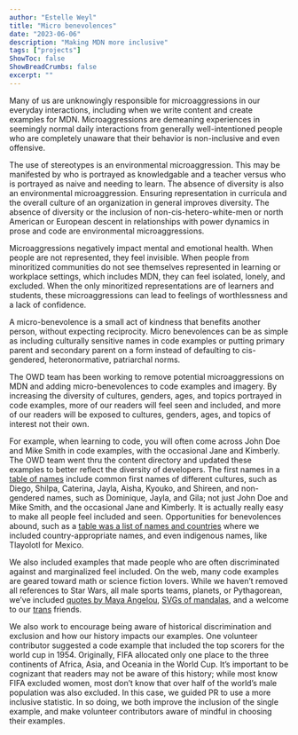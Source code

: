 ```yaml
---
author: "Estelle Weyl"
title: "Micro benevolences"
date: "2023-06-06"
description: "Making MDN more inclusive"
tags: ["projects"]
ShowToc: false
ShowBreadCrumbs: false
excerpt: ""
---
```


Many of us are unknowingly responsible for microaggressions in our everyday interactions, including when we write content and create examples for MDN. Microaggressions are demeaning experiences in seemingly normal daily interactions from generally well-intentioned people who are completely unaware that their behavior is non-inclusive and even offensive.

The use of stereotypes is an environmental microaggression. This may be manifested by who is portrayed as knowledgable and a teacher versus who is portrayed as naive and needing to learn. The absence of diversity is also an environmental microaggression. Ensuring representation in curricula and the overall culture of an organization in general improves diversity. The absence of diversity or the inclusion of non-cis-hetero-white-men or north American or European descent in relationships with power dynamics in prose and code are environmental microaggressions.

Microaggressions negatively impact mental and emotional health. When people are not represented, they feel invisible. When people from minoritized communities do not see themselves represented in learning or workplace settings, which includes MDN, they can feel isolated, lonely, and excluded. When the only minoritized representations are of learners and students, these microaggressions can lead to feelings of worthlessness and a lack of confidence. 

A micro-benevolence is a small act of kindness that benefits another person, without expecting reciprocity. Micro benevolences can be as simple as including culturally sensitive names in code examples or putting primary parent and secondary parent on a form instead of defaulting to cis-gendered, heteronormative, patriarchal norms.

The OWD team has been working to remove potential microaggressions on MDN and adding micro-benevolences to code examples and imagery. By increasing the diversity of cultures, genders, ages, and topics portrayed in code examples, more of our readers will feel seen and included, and more of our readers will be exposed to cultures, genders, ages, and topics of interest not their own.

For example, when learning to code, you will often come across John Doe and Mike Smith in code examples, with the occasional Jane and Kimberly.  The OWD team went thru the content directory and updated these examples to better reflect the diversity of developers. The first names in a [table of names](https://developer.mozilla.org/en-US/docs/Web/CSS/:nth-child) include common first names of different cultures, such as Diego, Shilpa, Caterina, Jayla, Aisha, Kyouko, and Shireen, and non-gendered names, such as Dominique, Jayla, and Gila; not just John Doe and Mike Smith, and the occasional Jane and Kimberly.  It is actually really easy to make all people feel included and seen. Opportunities for benevolences abound, such as a [table was a list of names and countries](https://developer.mozilla.org/en-US/docs/Web/CSS/:nth-child#using_of_selector_to_fix_striped_tables) where we included country-appropriate names, and even indigenous names, like Tlayolotl for Mexico.

We also included examples that made people who are often discriminated against and marginalized feel included. On the web, many code examples are geared toward math or science fiction lovers. While we haven’t removed all references to Star Wars, all male sports teams, planets, or Pythagorean, we’ve included [quotes by Maya Angelou](https://developer.mozilla.org/en-US/docs/Web/CSS/overflow), [SVGs of mandalas](https://developer.mozilla.org/en-US/docs/Web/CSS/Filter_Effects/Using_filter_effects#applying_repeated_filters), and a welcome to our [trans](https://developer.mozilla.org/en-US/docs/Web/CSS/box-shadow?retiredLocale=de#setting_zero_for_offset_and_blur) friends.

We also work to encourage being aware of historical discrimination and exclusion and how our history impacts our examples. One volunteer contributor suggested a code example that included the top scorers for the world cup in 1954. Originally, FIFA allocated only one place to the three continents of Africa, Asia, and Oceania in the World Cup. It’s important to be cognizant that readers may not be aware of this history; while most know FIFA excluded women, most don’t know that over half of the world’s male population was also excluded. In this case, we guided PR to use a more inclusive statistic. In so doing, we both improve the inclusion of the single example, and make volunteer contributors aware of mindful in choosing their examples.
